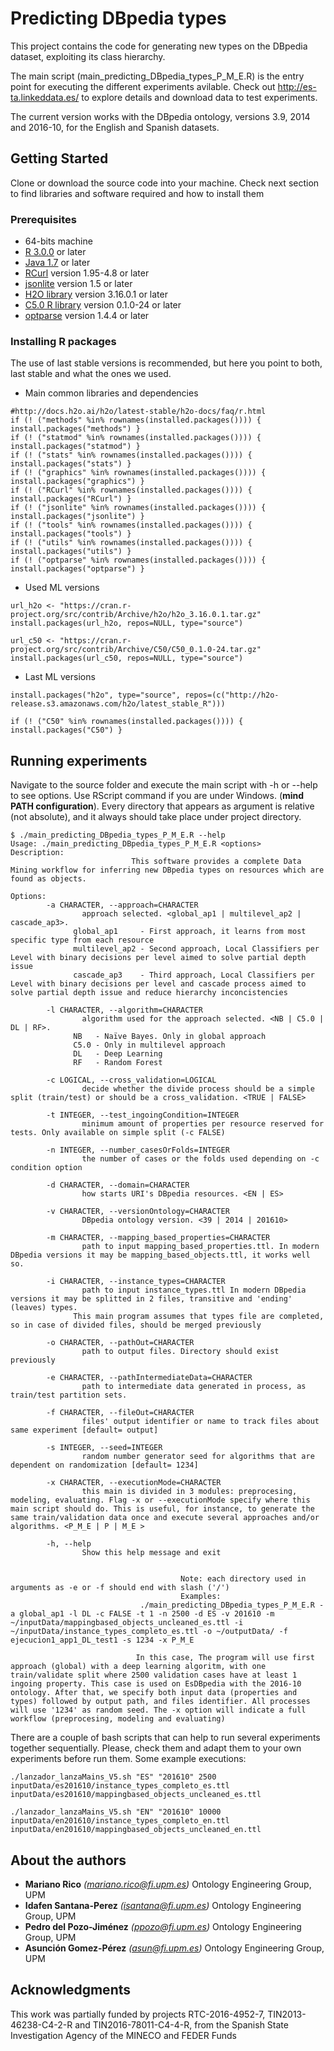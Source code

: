 # Predicting DBpedia types

This project contains the code for generating new types on the DBpedia dataset, exploiting its class hierarchy. 

The main script (main_predicting_DBpedia_types_P_M_E.R) is the entry point for executing the different experiments avilable. Check out http://es-ta.linkeddata.es/ to explore details and download data to test experiments. 

The current version works with the DBpedia ontology, versions 3.9, 2014 and 2016-10, for the English and Spanish datasets.

## Getting Started
Clone or download the source code into your machine. Check next section to find libraries and software required and how to install them

### Prerequisites

* 64-bits machine
* [R 3.0.0](https://www.r-project.org/ ) or later
* [Java 1.7](https://www.java.com/es/download/) or later
* [RCurl](https://cran.r-project.org/web/packages/RCurl/RCurl.pdf) version 1.95-4.8 or later
* [jsonlite](https://cran.r-project.org/web/packages/jsonlite/jsonlite.pdf) version 1.5 or later
* [H2O library](https://www.h2o.ai/) version 3.16.0.1 or later
* [C5.0 R library](https://cran.r-project.org/web/packages/C50/C50.pdf) version 0.1.0-24 or later
* [optparse](https://cran.r-project.org/web/packages/optparse/optparse.pdf) version 1.4.4 or later

 
### Installing R packages
The use of last stable versions is recommended, but here you point to both, last stable and what the ones we used.

* Main common libraries and dependencies
```
#http://docs.h2o.ai/h2o/latest-stable/h2o-docs/faq/r.html
if (! ("methods" %in% rownames(installed.packages()))) { install.packages("methods") }
if (! ("statmod" %in% rownames(installed.packages()))) { install.packages("statmod") }
if (! ("stats" %in% rownames(installed.packages()))) { install.packages("stats") }
if (! ("graphics" %in% rownames(installed.packages()))) { install.packages("graphics") }
if (! ("RCurl" %in% rownames(installed.packages()))) { install.packages("RCurl") }
if (! ("jsonlite" %in% rownames(installed.packages()))) { install.packages("jsonlite") }
if (! ("tools" %in% rownames(installed.packages()))) { install.packages("tools") }
if (! ("utils" %in% rownames(installed.packages()))) { install.packages("utils") }
if (! ("optparse" %in% rownames(installed.packages()))) { install.packages("optparse") }
```

* Used ML versions
```
url_h2o <- "https://cran.r-project.org/src/contrib/Archive/h2o/h2o_3.16.0.1.tar.gz"
install.packages(url_h2o, repos=NULL, type="source")

url_c50 <- "https://cran.r-project.org/src/contrib/Archive/C50/C50_0.1.0-24.tar.gz"
install.packages(url_c50, repos=NULL, type="source")
```

* Last ML versions
```
install.packages("h2o", type="source", repos=(c("http://h2o-release.s3.amazonaws.com/h2o/latest_stable_R")))

if (! ("C50" %in% rownames(installed.packages()))) { install.packages("C50") }
```

 
## Running experiments
Navigate to the source folder and execute the main script with -h or --help to see options. Use RScript command if you are under Windows. (**mind PATH configuration**). Every directory that appears as argument is relative (not absolute), and it always should take place under project directory.
```
$ ./main_predicting_DBpedia_types_P_M_E.R --help
Usage: ./main_predicting_DBpedia_types_P_M_E.R <options>
Description:
                           This software provides a complete Data Mining workflow for inferring new DBpedia types on resources which are found as objects.

Options:
        -a CHARACTER, --approach=CHARACTER
                approach selected. <global_ap1 | multilevel_ap2 | cascade_ap3>.
              global_ap1     - First approach, it learns from most specific type from each resource
              multilevel_ap2 - Second approach, Local Classifiers per Level with binary decisions per level aimed to solve partial depth issue
              cascade_ap3    - Third approach, Local Classifiers per Level with binary decisions per level and cascade process aimed to solve partial depth issue and reduce hierarchy inconcistencies

        -l CHARACTER, --algorithm=CHARACTER
                algorithm used for the approach selected. <NB | C5.0 | DL | RF>.
              NB   - Naïve Bayes. Only in global approach
              C5.0 - Only in multilevel approach
              DL   - Deep Learning
              RF   - Random Forest

        -c LOGICAL, --cross_validation=LOGICAL
                decide whether the divide process should be a simple split (train/test) or should be a cross_validation. <TRUE | FALSE>

        -t INTEGER, --test_ingoingCondition=INTEGER
                minimum amount of properties per resource reserved for tests. Only available on simple split (-c FALSE)

        -n INTEGER, --number_casesOrFolds=INTEGER
                the number of cases or the folds used depending on -c condition option

        -d CHARACTER, --domain=CHARACTER
                how starts URI's DBpedia resources. <EN | ES>

        -v CHARACTER, --versionOntology=CHARACTER
                DBpedia ontology version. <39 | 2014 | 201610>

        -m CHARACTER, --mapping_based_properties=CHARACTER
                path to input mapping_based_properties.ttl. In modern DBpedia versions it may be mapping_based_objects.ttl, it works well so.

        -i CHARACTER, --instance_types=CHARACTER
                path to input instance_types.ttl In modern DBpedia versions it may be splitted in 2 files, transitive and 'ending' (leaves) types.
              This main program assumes that types file are completed, so in case of divided files, should be merged previously

        -o CHARACTER, --pathOut=CHARACTER
                path to output files. Directory should exist previously

        -e CHARACTER, --pathIntermediateData=CHARACTER
                path to intermediate data generated in process, as train/test partition sets.

        -f CHARACTER, --fileOut=CHARACTER
                files' output identifier or name to track files about same experiment [default= output]

        -s INTEGER, --seed=INTEGER
                random number generator seed for algorithms that are dependent on randomization [default= 1234]

        -x CHARACTER, --executionMode=CHARACTER
                this main is divided in 3 modules: preprocesing, modeling, evaluating. Flag -x or --executionMode specify where this main script should do. This is useful, for instance, to generate the same train/validation data once and execute several approaches and/or algorithms. <P_M_E | P | M_E >

        -h, --help
                Show this help message and exit


                                      Note: each directory used in arguments as -e or -f should end with slash ('/')
                                      Examples:
                             ./main_predicting_DBpedia_types_P_M_E.R -a global_ap1 -l DL -c FALSE -t 1 -n 2500 -d ES -v 201610 -m ~/inputData/mappingbased_objects_uncleaned_es.ttl -i ~/inputData/instance_types_completo_es.ttl -o ~/outputData/ -f ejecucion1_app1_DL_test1 -s 1234 -x P_M_E

                            In this case, The program will use first approach (global) with a deep learning algoritm, with one train/validate split where 2500 validation cases have at least 1 ingoing property. This case is used on EsDBpedia with the 2016-10 ontology. After that, we specify both input data (properties and types) followed by output path, and files identifier. All processes will use '1234' as random seed. The -x option will indicate a full workflow (preprocesing, modeling and evaluating)

```
There are a couple of bash scripts that can help to run several experiments together sequentially. Please, check them and adapt them to your own experiments before run them. Some example executions:
```
./lanzador_lanzaMains_V5.sh "ES" "201610" 2500 inputData/es201610/instance_types_completo_es.ttl inputData/es201610/mappingbased_objects_uncleaned_es.ttl

./lanzador_lanzaMains_V5.sh "EN" "201610" 10000 inputData/en201610/instance_types_completo_en.ttl inputData/en201610/mappingbased_objects_uncleaned_en.ttl
```

## About the authors
* **Mariano Rico**	*(mariano.rico@fi.upm.es)* Ontology Engineering Group, UPM
* **Idafen Santana-Perez**	*(isantana@fi.upm.es)* Ontology Engineering Group, UPM
* **Pedro del Pozo-Jiménez**	*(ppozo@fi.upm.es)* Ontology Engineering Group, UPM
* **Asunción Gomez-Pérez**	*(asun@fi.upm.es)* Ontology Engineering Group, UPM

## Acknowledgments
This work was partially funded by projects RTC-2016-4952-7, TIN2013-46238-C4-2-R and TIN2016-78011-C4-4-R, from the Spanish State Investigation Agency of the MINECO and FEDER Funds

